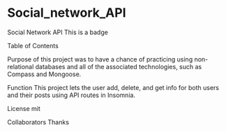 # Social_network_API
Social Network API
This is a badge

Table of Contents

Purpose of
this project was to have a chance of practicing using non-relational databases and all of the associated technologies, such as Compass and Mongoose.

Function
This project lets the user add, delete, and get info for both users and their posts using API routes in Insomnia.

License
mit

Collaborators
Thanks
